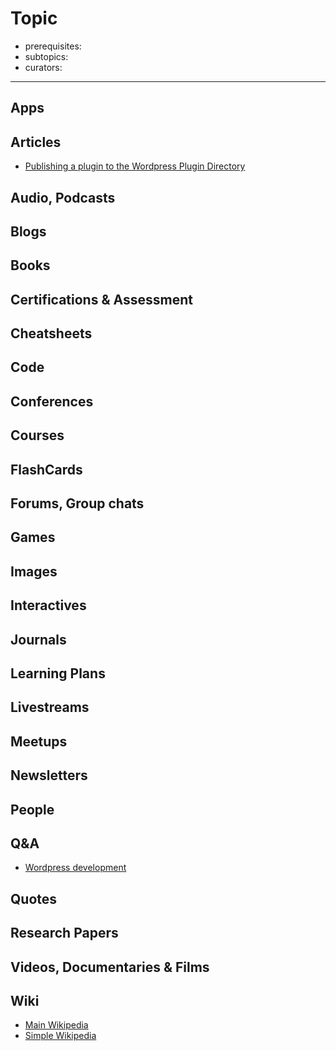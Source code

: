# Topic

- prerequisites:
- subtopics:
- curators:

------

## Apps

## Articles

- [Publishing a plugin to the Wordpress Plugin Directory](https://www.sitepoint.com/publishing-a-plugin-to-the-wordpress-plugin-directory/)

## Audio, Podcasts

## Blogs

## Books

## Certifications & Assessment

## Cheatsheets

## Code

## Conferences

## Courses

## FlashCards

## Forums, Group chats

## Games

## Images

## Interactives

## Journals

## Learning Plans

## Livestreams

## Meetups

## Newsletters

## People

## Q&A

- [Wordpress development](https://wordpress.stackexchange.com)

## Quotes

## Research Papers

## Videos, Documentaries & Films

## Wiki

- [Main Wikipedia](https://en.wikipedia.org/wiki/WordPress)
- [Simple Wikipedia](https://simple.wikipedia.org/wiki/WordPress)

